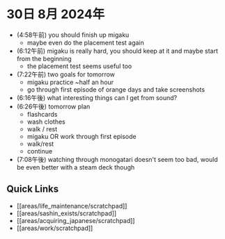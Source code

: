 # 30日 8月 2024年
- (4:58午前) you should finish up migaku
  - maybe even do the placement test again
- (6:12午前) migaku is really hard, you should keep at it and maybe start from the beginning
  - the placement test seems useful too
- (7:22午前) two goals for tomorrow
  - migaku practice ~half an hour
  - go through first episode of orange days and take screenshots
- (6:16午後) what interesting things can I get from sound?
- (6:26午後) tomorrow plan
  - flashcards
  - wash clothes
  - walk / rest
  - migaku OR work through first episode
  - walk/rest
  - continue
- (7:08午後) watching through monogatari doesn't seem too bad, would be even better with a steam deck though





 



## Quick Links
- [[areas/life_maintenance/scratchpad]]
- [[areas/sashin_exists/scratchpad]]
- [[areas/acquiring_japanese/scratchpad]]
- [[areas/work/scratchpad]]
